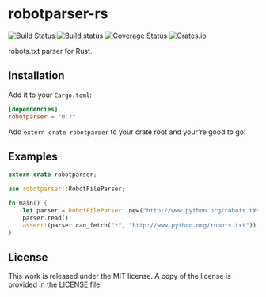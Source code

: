 # robotparser-rs

[![Build Status](https://travis-ci.org/messense/robotparser-rs.svg)](https://travis-ci.org/messense/robotparser-rs)
[![Build status](https://ci.appveyor.com/api/projects/status/usb5fo89sxq5txk3/branch/master?svg=true)](https://ci.appveyor.com/project/messense/robotparser-rs/branch/master)
[![Coverage Status](https://coveralls.io/repos/messense/robotparser-rs/badge.svg)](https://coveralls.io/r/messense/robotparser-rs)
[![Crates.io](https://img.shields.io/crates/v/robotparser.svg)](https://crates.io/crates/robotparser)

robots.txt parser for Rust.


## Installation

Add it to your ``Cargo.toml``:

```toml
[dependencies]
robotparser = "0.7"
```

Add ``extern crate robotparser`` to your crate root and your're good to go!


## Examples

```rust
extern crate robotparser;

use robotparser::RobotFileParser;

fn main() {
    let parser = RobotFileParser::new("http://www.python.org/robots.txt");
    parser.read();
    assert!(parser.can_fetch("*", "http://www.python.org/robots.txt"));
}
```


## License

This work is released under the MIT license. A copy of the license is provided in the [LICENSE](./LICENSE) file.
